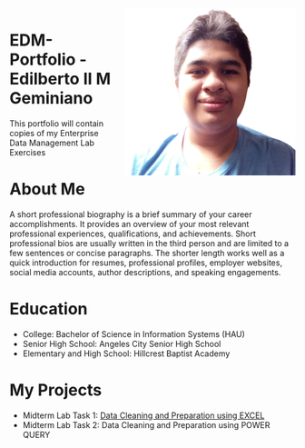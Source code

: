<img src="RANDOM/halata.png" alt="Image Description" width="300" style="float: right; margin-left: 20px;" />


# EDM-Portfolio - Edilberto II M Geminiano 
This portfolio will contain copies of my Enterprise Data Management Lab Exercises 
# About Me 
A short professional biography is a brief summary of your career accomplishments. It provides an overview of your most relevant professional experiences, qualifications, and achievements. Short professional bios are usually written in the third person and are limited to a few sentences or concise paragraphs. The shorter length works well as a quick introduction for resumes, professional profiles, employer websites, social media accounts, author descriptions, and speaking engagements. 
# Education 
* College: Bachelor of Science in Information Systems (HAU)
* Senior High School: Angeles City Senior High School
* Elementary and High School: Hillcrest Baptist Academy  
# My Projects 
 
* Midterm Lab Task 1: [Data Cleaning and Preparation using EXCEL](https://github.com/EDILBERTOGEMINIANO/edilbertogemini/blob/main/MIDTERM%20LAB%20TASK%201/readme.md)
* Midterm Lab Task 2: Data Cleaning and Preparation using POWER QUERY

</div>
